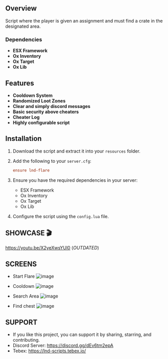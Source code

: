## Overview
Script where the player is given an assignment and must find a crate in the designated area.

### Dependencies
- **ESX Framework**
- **Ox Inventory**
- **Ox Target**
- **Ox Lib**

## Features
- **Cooldown System**
- **Randomized Loot Zones**
- **Clear and simply discord messages**
- **Basic security above cheaters**
- **Cheater Log**
- **Highly configurable script**

## Installation
1. Download the script and extract it into your `resources` folder.
2. Add the following to your `server.cfg`:
    ```cfg
    ensure lnd-flare
    ```
3. Ensure you have the required dependencies in your server:
    - ESX Framework
    - Ox Inventory
    - Ox Target
    - Ox Lib

4. Configure the script using the `config.lua` file.


## SHOWCASE 🎬
https://youtu.be/X2yeXwsYUl0 (*OUTDATED*)

## SCREENS

- Start Flare
![image](https://github.com/user-attachments/assets/fbcc469e-6bb8-4fa4-9edd-c63855c44b38)

- Cooldown
![image](https://github.com/user-attachments/assets/7a8dda06-551a-4e11-8ac2-08a676be5ba7)

- Search Area
![image](https://github.com/user-attachments/assets/26d2104b-4374-4cdc-b8b3-b941af1e8a17)

- Find chest
![image](https://github.com/user-attachments/assets/bfa0e061-5345-4cda-af61-aa7407f0342b)


## SUPPORT
- If you like this project, you can support it by sharing, starring, and contributing.
- Discord Server: https://discord.gg/dEv6tm2epA
- Tebex: https://lnd-scripts.tebex.io/
